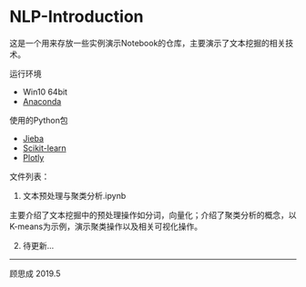 # NLP-Introduction
这是一个用来存放一些实例演示Notebook的仓库，主要演示了文本挖掘的相关技术。

运行环境
+ Win10 64bit
+ [Anaconda](https://www.anaconda.com/)

使用的Python包
+ [Jieba](https://github.com/fxsjy/jieba)  
+ [Scikit-learn](https://github.com/scikit-learn/scikit-learn)
+ [Plotly](https://plot.ly)

文件列表：
1. 文本预处理与聚类分析.ipynb

主要介绍了文本挖掘中的预处理操作如分词，向量化；介绍了聚类分析的概念，以K-means为示例，演示聚类操作以及相关可视化操作。

2. 待更新...

***
顾思成
2019.5

